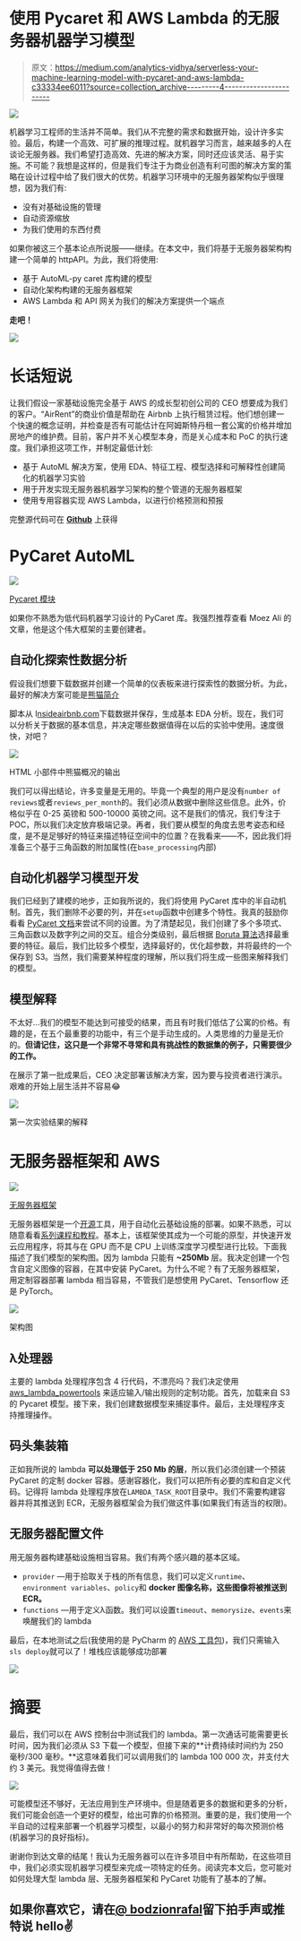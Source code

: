 # 使用 Pycaret 和 AWS Lambda 的无服务器机器学习模型

> 原文：<https://medium.com/analytics-vidhya/serverless-your-machine-learning-model-with-pycaret-and-aws-lambda-c33334ee6011?source=collection_archive---------4----------------------->

![](img/ddaac80233fb2ff828a78566d9b7d3bc.png)

机器学习工程师的生活并不简单。我们从不完整的需求和数据开始，设计许多实验。最后，构建一个高效、可扩展的推理过程。就机器学习而言，越来越多的人在谈论无服务器。我们希望打造高效、先进的解决方案，同时还应该灵活、易于实施。不可能？我想是这样的，但是我们专注于为商业创造有利可图的解决方案的策略在设计过程中给了我们很大的优势。机器学习环境中的无服务器架构似乎很理想，因为我们有:

*   没有对基础设施的管理
*   自动资源缩放
*   为我们使用的东西付费

如果你被这三个基本论点所说服——继续。在本文中，我们将基于无服务器架构构建一个简单的 httpAPI。为此，我们将使用:

*   基于 AutoML-py caret 库构建的模型
*   自动化架构构建的无服务器框架
*   AWS Lambda 和 API 网关为我们的解决方案提供一个端点

**走吧！**

![](img/10b0565deeb072e7538a0d3823092c2e.png)

# 长话短说

让我们假设一家基础设施完全基于 AWS 的成长型初创公司的 CEO 想要成为我们的客户。“AirRent”的商业价值是帮助在 Airbnb 上执行租赁过程。他们想创建一个快速的概念证明，并检查是否有可能估计在阿姆斯特丹租一套公寓的价格并增加房地产的维护费。目前，客户并不关心模型本身，而是关心成本和 PoC 的执行速度。我们承担这项工作，并制定最低计划:

*   基于 AutoML 解决方案，使用 EDA、特征工程、模型选择和可解释性创建简化的机器学习实验
*   用于开发实现无服务器机器学习架构的整个管道的无服务器框架
*   使用专用容器实现 AWS Lambda，以进行价格预测和预报

完整源代码可在 [**Github**](https://github.com/g0lemXIV/serverless-machine-learning) 上获得

# PyCaret AutoML

![](img/6898c8fda5a1fd14ba1efdf9e9b33d80.png)

[Pycaret 模块](https://pycaret.org/about/)

如果你不熟悉为低代码机器学习设计的 PyCaret 库。我强烈推荐查看 Moez Ali 的文章，他是这个伟大框架的主要创建者。

## 自动化探索性数据分析

假设我们想要下载数据并创建一个简单的仪表板来进行探索性的数据分析。为此，最好的解决方案可能是[熊猫简介](https://github.com/pandas-profiling/pandas-profiling)

脚本从 I[nsideairbnb.com](http://insideairbnb.com/)下载数据并保存，生成基本 EDA 分析。现在，我们可以分析关于数据的基本信息，并决定哪些数据值得在以后的实验中使用。速度很快，对吧？

![](img/b35cd22d00ec5c572b669334f52bfeff.png)

HTML 小部件中熊猫概况的输出

我们可以得出结论，许多变量是无用的。毕竟一个典型的用户是没有`number of reviews`或者`reviews_per_month`的。我们必须从数据中删除这些信息。此外，价格似乎在 0-25 英镑和 500-10000 英镑之间。这不是我们的情况，我们专注于 POC，所以我们决定放弃极端记录。再者，我们要从模型的角度去思考姿态和经度，是不是足够好的特征来描述特征空间中的位置？在我看来——不，因此我们将准备三个基于三角函数的附加属性(在`base_processing`内部)

## 自动化机器学习模型开发

我们已经到了建模的地步，正如我所说的，我们将使用 PyCaret 库中的半自动机制。首先，我们删除不必要的列，并在`setup`函数中创建多个特性。我真的鼓励你看看 [PyCaret 文档](https://pycaret.readthedocs.io/en/latest/)来尝试不同的设置。为了清楚起见，我们创建了多个多项式、三角函数以及数字列之间的交互。组合分类级别，最后根据 [Boruta 算法](https://www.analyticsvidhya.com/blog/2016/03/select-important-variables-boruta-package/)选择最重要的特征。最后，我们比较多个模型，选择最好的，优化超参数，并将最终的一个保存到 S3。当然，我们需要某种程度的理解，所以我们将生成一些图来解释我们的模型。

## 模型解释

不太好…我们的模型不能达到可接受的结果，而且有时我们低估了公寓的价格。有趣的是，在五个最重要的功能中，有三个是手动生成的。人类思维的力量是无价的。**但请记住，这只是一个非常不寻常和具有挑战性的数据集的例子，只需要很少的工作。**

在展示了第一批成果后，CEO 决定部署该解决方案，因为要与投资者进行演示。艰难的开始上层生活并不容易😂

![](img/9dec83b89fce629c276485c40cba4b0a.png)

第一次实验结果的解释

# 无服务器框架和 AWS

![](img/dd1afc35fa71d84eb77c728851c2a9af.png)

[无服务器框架](https://www.serverless.com/)

无服务器框架是一个[开源](https://github.com/serverless/serverless)工具，用于自动化云基础设施的部署。如果不熟悉，可以随意看看[系列课程和教程](https://www.serverless.com/learn/)。基本上，该框架使其成为一个可能的原型，并快速开发云应用程序，将其与在 GPU 而不是 CPU 上训练深度学习模型进行比较。下面我描述了我们模型的架构图。因为 lambda 只能有 **~250Mb** 层。我决定创建一个包含自定义图像的容器，在其中安装 PyCaret。为什么不呢？有了无服务器框架，用定制容器部署 lambda 相当容易，不管我们是想使用 PyCaret、Tensorflow 还是 PyTorch。

![](img/8e3ceb762e62a3032d938a903bc1191e.png)

架构图

## λ处理器

主要的 lambda 处理程序包含 4 行代码，不漂亮吗？我们决定使用 [aws_lambda_powertools](https://github.com/awslabs/aws-lambda-powertools-python) 来适应输入/输出规则的定制功能。首先，加载来自 S3 的 Pycaret 模型。接下来，我们创建数据模型来捕捉事件。最后，主处理程序支持推理操作。

## 码头集装箱

正如我所说的 lambda **可以处理低于 250 Mb 的层**，所以我们必须创建一个预装 PyCaret 的定制 docker 容器。感谢容器化，我们可以把所有必要的库和自定义代码。记得将 lambda 处理程序放在`LAMBDA_TASK_ROOT`目录中。我们不需要构建容器并将其推送到 ECR，无服务器框架会为我们做这件事(如果我们有适当的权限)。

## 无服务器配置文件

用无服务器构建基础设施相当容易。我们有两个感兴趣的基本区域。

*   `provider` —用于拾取关于栈的所有信息，我们可以定义`runtime`、`environment variables`、`policy`和 **docker 图像名称，这些图像将被推送到 ECR。**
*   `functions` —用于定义λ函数。我们可以设置`timeout`、`memorysize`、`events`来唤醒我们的 lambda

最后，在本地测试之后(我使用的是 PyCharm 的 [AWS 工具包](https://aws.amazon.com/pycharm/))，我们只需输入`sls deploy`就可以了！堆栈应该能够成功部署

![](img/21f487f9ca1602ab510d767e59d8a692.png)

# 摘要

最后，我们可以在 AWS 控制台中测试我们的 lambda。第一次通话可能需要更长时间，因为我们必须从 S3 下载一个模型，但接下来的**计费持续时间约为 250 毫秒/300 毫秒。**这意味着我们可以调用我们的 lambda 100 000 次，并支付大约 3 美元。我觉得值得去做！

![](img/6442012730bc46dac2bda018377567b0.png)

可能模型还不够好，无法应用到生产环境中。但是随着更多的数据和更多的分析，我们可能会创造一个更好的模型，给出可靠的价格预测。重要的是，我们使用一个半自动的过程来部署一个机器学习模型，以最小的努力和非常好的每次预测价格(机器学习的良好指标)。

谢谢你到达文章的结尾！我认为无服务器可以在许多项目中有所帮助，在这些项目中，我们必须实现机器学习模型来完成一项特定的任务。阅读完本文后，您可能对如何处理大型 lambda 层、无服务器框架和 PyCaret 功能有了基本的了解。

## 如果你喜欢它，请在[@ bodzionrafal](https://twitter.com/BodzionyRafal)留下拍手声或推特说 hello✌️
